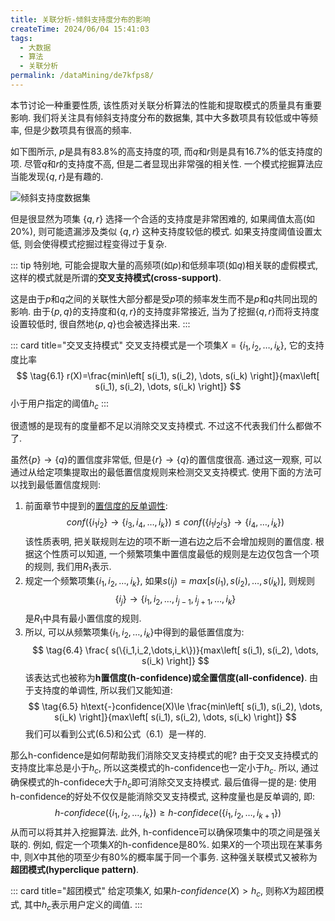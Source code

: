 ```yaml
---
title: 关联分析-倾斜支持度分布的影响
createTime: 2024/06/04 15:41:03
tags:
  - 大数据
  - 算法
  - 关联分析
permalink: /dataMining/de7kfps8/
---
```

本节讨论一种重要性质, 该性质对关联分析算法的性能和提取模式的质量具有重要影响. 我们将关注具有倾斜支持度分布的数据集, 其中大多数项具有较低或中等频率, 但是少数项具有很高的频率.
<!-- more -->

如下图所示, $p$是具有83.8%的高支持度的项, 而$q$和$r$则是具有16.7%的低支持度的项. 尽管$q$和$r$的支持度不高, 但是二者显现出非常强的相关性. 一个模式挖掘算法应当能发现$\{q,r\}$是有趣的.


![倾斜支持度数据集](/screen_shot/Snipaste_2024-06-04_15-47-04.png "倾斜支持度数据集")


但是很显然为项集 $\{q,r\}$ 选择一个合适的支持度是非常困难的, 如果阈值太高(如20%), 则可能遗漏涉及类似 $\{q,r\}$ 这种支持度较低的模式. 如果支持度阈值设置太低, 则会使得模式挖掘过程变得过于复杂.

::: tip
特别地, 可能会提取大量的高频项(如$p$)和低频率项(如$q$)相关联的虚假模式, 这样的模式就是所谓的**交叉支持模式(cross-support)**.

这是由于$p$和$q$之间的关联性大部分都是受$p$项的频率发生而不是$p$和$q$共同出现的影响. 由于$\{p,q\}$的支持度和$\{q,r\}$的支持度非常接近, 当为了挖掘$\{q,r\}$而将支持度设置较低时, 很自然地$\{p,q\}$也会被选择出来.
::: 

::: card  title="交叉支持模式"
交叉支持模式是一个项集$X=\{i_1,i_2,\dots, i_k\}$, 它的支持度比率
$$
\tag{6.1}
r(X)=\frac{min\left[ s(i_1), s(i_2), \dots, s(i_k) \right]}{max\left[ s(i_1), s(i_2), \dots, s(i_k) \right]}
$$
小于用户指定的阈值$h_c$
:::

很遗憾的是现有的度量都不足以消除交叉支持模式. 不过这不代表我们什么都做不了.

虽然$\{p\}\rightarrow \{q\}$的置信度非常低, 但是$\{r\}\rightarrow \{q\}$的置信度很高. 通过这一观察, 可以通过从给定项集提取出的最低置信度规则来检测交叉支持模式. 使用下面的方法可以找到最低置信度规则:

1. 前面章节中提到的[置信度的反单调性](/dataMining/ieeskrq3/#基于置信度的剪枝):
   $$
   \tag{6.2}
   conf(\{i_1i_2\}\rightarrow \{i_3,i_4,\dots, i_k\}) \le conf(\{i_1i_2i_3\}\rightarrow \{i_4,\dots, i_k\})
   $$
   该性质表明, 把关联规则左边的项不断一道右边之后不会增加规则的置信度. 根据这个性质可以知道, 一个频繁项集中置信度最低的规则是左边仅包含一个项的规则, 我们用$R_1$表示.
2. 规定一个频繁项集$\{i_1,i_2,\dots,i_k\}$, 如果$s(i_j)=max\left[ s(i_1), s(i_2), \dots, s(i_k) \right]$, 则规则
   $$
   \tag{6.3}
   \{i_j\}\rightarrow \{i_1,i_2,\dots, i_{j-1},i_{j+1}, \dots,i_k\}
   $$
   是$R_1$中具有最小置信度的规则.
3. 所以, 可以从频繁项集$\{i_1,i_2,\dots,i_k\}$中得到的最低置信度为:
   $$
   \tag{6.4}
   \frac{ s(\{i_1,i_2,\dots,i_k\})}{max\left[ s(i_1), s(i_2), \dots, s(i_k) \right]}
   $$
   该表达式也被称为**h置信度(h-confidence)**或**全置信度(all-confidence)**. 由于支持度的单调性, 所以我们又能知道:
   $$
   \tag{6.5}
   h\text{-}confidence(X)\le \frac{min\left[ s(i_1), s(i_2), \dots, s(i_k) \right]}{max\left[ s(i_1), s(i_2), \dots, s(i_k) \right]}
   $$
   我们可以看到公式(6.5)和公式（6.1）是一样的.

那么h-confidence是如何帮助我们消除交叉支持模式的呢? 由于交叉支持模式的支持度比率总是小于$h_c$, 所以这类模式的h-confidence也一定小于$h_c$. 所以, 通过确保模式的h-confidece大于$h_c$即可消除交叉支持模式. 最后值得一提的是: 使用h-confidence的好处不仅仅是能消除交叉支持模式, 这种度量也是反单调的, 即:
$$
\tag{6.6}
h\text{-}confidece(\{i_1,i_2,\dots,i_k\})\ge h\text{-}confidece(\{i_1,i_2,\dots,i_{k+1}\})
$$
从而可以将其并入挖掘算法. 此外, h-confidence可以确保项集中的项之间是强关联的. 例如, 假定一个项集$X$的h-confidence是80%. 如果$X$的一个项出现在某事务中, 则$X$中其他的项至少有80%的概率属于同一个事务. 这种强关联模式又被称为**超团模式(hyperclique pattern)**.

::: card  title="超团模式"
给定项集$X$, 如果$h\text{-}confidence(X) > h_c$, 则称$X$为超团模式, 其中$h_c$表示用户定义的阈值.
:::


